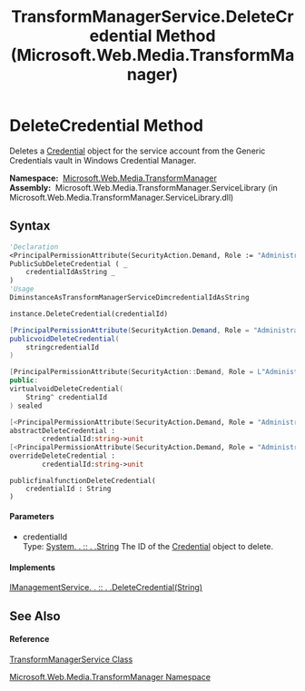 ﻿---
title: TransformManagerService.DeleteCredential Method  (Microsoft.Web.Media.TransformManager)
TOCTitle: DeleteCredential Method
ms:assetid: M:Microsoft.Web.Media.TransformManager.TransformManagerService.DeleteCredential(System.String)
ms:mtpsurl: https://msdn.microsoft.com/en-us/library/microsoft.web.media.transformmanager.transformmanagerservice.deletecredential(v=VS.90)
ms:contentKeyID: 35520833
ms.date: 06/14/2012
mtps_version: v=VS.90
f1_keywords:
- Microsoft.Web.Media.TransformManager.TransformManagerService.DeleteCredential
dev_langs:
- CSharp
- JScript
- VB
- FSharp
- c++
api_location:
- Microsoft.Web.Media.TransformManager.ServiceLibrary.dll
api_name:
- Microsoft.Web.Media.TransformManager.TransformManagerService.DeleteCredential
api_type:
- Managed
topic_type:
- apiref
- kbSyntax
product_family_name: VS
ROBOTS: INDEX,FOLLOW
---

# DeleteCredential Method

Deletes a [Credential](credential-class-microsoft-web-media-transformmanager.md) object for the service account from the Generic Credentials vault in Windows Credential Manager.

**Namespace:**  [Microsoft.Web.Media.TransformManager](microsoft-web-media-transformmanager-namespace.md)  
**Assembly:**  Microsoft.Web.Media.TransformManager.ServiceLibrary (in Microsoft.Web.Media.TransformManager.ServiceLibrary.dll)

## Syntax

``` vb
'Declaration
<PrincipalPermissionAttribute(SecurityAction.Demand, Role := "Administrators")> _
PublicSubDeleteCredential ( _
    credentialIdAsString _
)
'Usage
DiminstanceAsTransformManagerServiceDimcredentialIdAsString

instance.DeleteCredential(credentialId)
```

``` csharp
[PrincipalPermissionAttribute(SecurityAction.Demand, Role = "Administrators")]
publicvoidDeleteCredential(
    stringcredentialId
)
```

``` c++
[PrincipalPermissionAttribute(SecurityAction::Demand, Role = L"Administrators")]
public:
virtualvoidDeleteCredential(
    String^ credentialId
) sealed
```

``` fsharp
[<PrincipalPermissionAttribute(SecurityAction.Demand, Role = "Administrators")>]
abstractDeleteCredential : 
        credentialId:string->unit 
[<PrincipalPermissionAttribute(SecurityAction.Demand, Role = "Administrators")>]
overrideDeleteCredential : 
        credentialId:string->unit
```

``` jscript
publicfinalfunctionDeleteCredential(
    credentialId : String
)
```

#### Parameters

  - credentialId  
    Type: [System. . :: . .String](https://msdn.microsoft.com/en-us/library/s1wwdcbf\(v=vs.90\))  
    The ID of the [Credential](credential-class-microsoft-web-media-transformmanager.md) object to delete.  

#### Implements

[IManagementService. . :: . .DeleteCredential(String)](imanagementservice-deletecredential-method-microsoft-web-media-transformmanager.md)  

## See Also

#### Reference

[TransformManagerService Class](transformmanagerservice-class-microsoft-web-media-transformmanager.md)

[Microsoft.Web.Media.TransformManager Namespace](microsoft-web-media-transformmanager-namespace.md)

